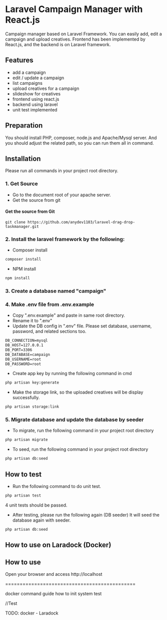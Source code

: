 # Laravel Campaign Manager with React.js

Campaign manager based on Laravel Framework.
You can easily add, edit a campaign and upload creatives.
Frontend has been implemented by React.js, and the backend is on Laravel framework.

## Features
* add a campaign
* edit / update a campaign
* list campaigns
* upload creatives for a campaign
* slideshow for creatives
* frontend using react.js
* backend using laravel
* unit test implemented

## Preparation
You should install PHP, composer, node.js and Apache/Mysql server.
And you should adjust the related path, so you can run them all in command.

## Installation

Please run all commands in your project root directory.

### 1. Get Source
- Go to the document root of your apache server.
- Get the source from git
#### Get the source from Git
```git
git clone https://github.com/anydev1103/laravel-drag-drop-taskmanager.git
```
### 2. Install the laravel framework by the following:
- Composer install
```cmd
composer install
```
- NPM install
```cmd
npm install
```

### 3. Create a database named "campaign"

### 4. Make .env file from .env.example
- Copy ".env.example" and paste in same root directory.
- Rename it to ".env"
- Update the DB config in ".env" file. Please set database, username, password, and related sections too.
```txt
DB_CONNECTION=mysql
DB_HOST=127.0.0.1
DB_PORT=3306
DB_DATABASE=campaign
DB_USERNAME=root
DB_PASSWORD=root
```
- Create app key by running the following command in cmd
```cmd
php artisan key:generate
```
- Make the storage link, so the uploaded creatives will be display successfully.
```cmd
php artisan storage:link
```
### 5. Migrate database and update the database by seeder
- To migrate, run the following command in your project root directory
```cmd
php artisan migrate
```
- To seed, run the following command in your project root directory
```cmd
php artisan db:seed
```

## How to test
- Run the following command to do unit test.
```cmd
php artisan test
```
4 unit tests should be passed.

- After testing, please run the following again (DB seeder)
It will seed the database again with seeder.
```cmd
php artisan db:seed
```
## How to use on Laradock (Docker)

## How to use
Open your browser and access http://localhost



=============================================

docker command guide
how to init system test

//Test



TODO:
docker - Laradock